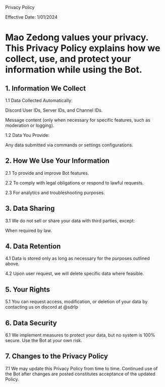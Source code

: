 Privacy Policy

Effective Date: 1/01/2024

# Mao Zedong values your privacy. This Privacy Policy explains how we collect, use, and protect your information while using the Bot.

## 1. Information We Collect

1.1 Data Collected Automatically:

Discord User IDs, Server IDs, and Channel IDs.

Message content (only when necessary for specific features, such as moderation or logging).

1.2 Data You Provide:

Any data submitted via commands or settings configurations.

## 2. How We Use Your Information

2.1 To provide and improve Bot features.

2.2 To comply with legal obligations or respond to lawful requests.

2.3 For analytics and troubleshooting purposes.

## 3. Data Sharing

3.1 We do not sell or share your data with third parties, except:

When required by law.

## 4. Data Retention

4.1 Data is stored only as long as necessary for the purposes outlined above.

4.2 Upon user request, we will delete specific data where feasible.

## 5. Your Rights

5.1 You can request access, modification, or deletion of your data by contacting us on discord at @sdrlp

## 6. Data Security

6.1 We implement measures to protect your data, but no system is 100% secure. Use the Bot at your own risk.

## 7. Changes to the Privacy Policy

7.1 We may update this Privacy Policy from time to time. Continued use of the Bot after changes are posted constitutes acceptance of the updated Policy.
